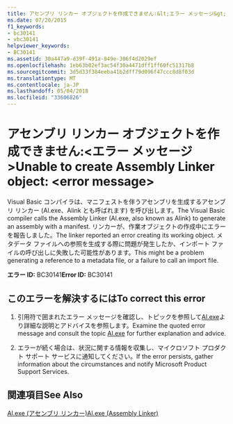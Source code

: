 ```yaml
---
title: アセンブリ リンカー オブジェクトを作成できません:&lt;エラー メッセージ&gt;
ms.date: 07/20/2015
f1_keywords:
- bc30141
- vbc30141
helpviewer_keywords:
- BC30141
ms.assetid: 30a447a9-d39f-491a-849e-306f4d2029ef
ms.openlocfilehash: 1eb63b02ef3ac54f30a4471dff1ff60fc51317b8
ms.sourcegitcommit: 3d5d33f384eeba41b2dff79d096f47ccc8d8f03d
ms.translationtype: MT
ms.contentlocale: ja-JP
ms.lasthandoff: 05/04/2018
ms.locfileid: "33606826"
---
```

# <a name="unable-to-create-assembly-linker-object-lterror-messagegt"></a><span data-ttu-id="35dc5-102">アセンブリ リンカー オブジェクトを作成できません:&lt;エラー メッセージ&gt;</span><span class="sxs-lookup"><span data-stu-id="35dc5-102">Unable to create Assembly Linker object: &lt;error message&gt;</span></span>
<span data-ttu-id="35dc5-103">Visual Basic コンパイラは、マニフェストを伴うアセンブリを生成するアセンブリ リンカー (Al.exe、Alink とも呼ばれます) を呼び出します。</span><span class="sxs-lookup"><span data-stu-id="35dc5-103">The Visual Basic compiler calls the Assembly Linker (Al.exe, also known as Alink) to generate an assembly with a manifest.</span></span> <span data-ttu-id="35dc5-104">リンカーが、作業オブジェクトの作成中にエラーを報告しました。</span><span class="sxs-lookup"><span data-stu-id="35dc5-104">The linker reported an error creating its working object.</span></span> <span data-ttu-id="35dc5-105">メタデータ ファイルへの参照を生成する際に問題が発生したか、インポート ファイルの呼び出しに失敗した可能性があります。</span><span class="sxs-lookup"><span data-stu-id="35dc5-105">This might be a problem generating a reference to a metadata file, or a failure to call an import file.</span></span>  
  
 <span data-ttu-id="35dc5-106">**エラー ID:** BC30141</span><span class="sxs-lookup"><span data-stu-id="35dc5-106">**Error ID:** BC30141</span></span>  
  
## <a name="to-correct-this-error"></a><span data-ttu-id="35dc5-107">このエラーを解決するには</span><span class="sxs-lookup"><span data-stu-id="35dc5-107">To correct this error</span></span>  
  
1.  <span data-ttu-id="35dc5-108">引用符で囲まれたエラー メッセージを確認し、トピックを参照して[Al.exe](../../framework/tools/al-exe-assembly-linker.md)より詳細な説明とアドバイスを参照します。</span><span class="sxs-lookup"><span data-stu-id="35dc5-108">Examine the quoted error message and consult the topic [Al.exe](../../framework/tools/al-exe-assembly-linker.md) for further explanation and advice.</span></span>  
  
2.  <span data-ttu-id="35dc5-109">エラーが続く場合は、状況に関する情報を収集し、マイクロソフト プロダクト サポート サービスに通知してください。</span><span class="sxs-lookup"><span data-stu-id="35dc5-109">If the error persists, gather information about the circumstances and notify Microsoft Product Support Services.</span></span>  
  
## <a name="see-also"></a><span data-ttu-id="35dc5-110">関連項目</span><span class="sxs-lookup"><span data-stu-id="35dc5-110">See Also</span></span>  
  [<span data-ttu-id="35dc5-111">Al.exe (アセンブリ リンカー)</span><span class="sxs-lookup"><span data-stu-id="35dc5-111">Al.exe (Assembly Linker)</span></span>](../../framework/tools/al-exe-assembly-linker.md)   


